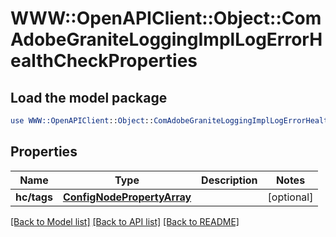 # WWW::OpenAPIClient::Object::ComAdobeGraniteLoggingImplLogErrorHealthCheckProperties

## Load the model package
```perl
use WWW::OpenAPIClient::Object::ComAdobeGraniteLoggingImplLogErrorHealthCheckProperties;
```

## Properties
Name | Type | Description | Notes
------------ | ------------- | ------------- | -------------
**hc/tags** | [**ConfigNodePropertyArray**](ConfigNodePropertyArray.md) |  | [optional] 

[[Back to Model list]](../README.md#documentation-for-models) [[Back to API list]](../README.md#documentation-for-api-endpoints) [[Back to README]](../README.md)


